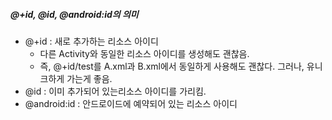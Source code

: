 ##### @+id, @id, @android:id의 의미
- @+id : 새로 추가하는 리소스 아이디
  - 다른 Activity와 동일한 리소스 아이디를 생성해도 괜찮음.
  - 즉, @+id/test를 A.xml과 B.xml에서 동일하게 사용해도 괜찮다. 그러나, 유니크하게 가는게 좋음.
- @id : 이미 추가되어 있는리소스 아이디를 가리킴.
- @android:id : 안드로이드에 예약되어 있는 리소스 아이디
